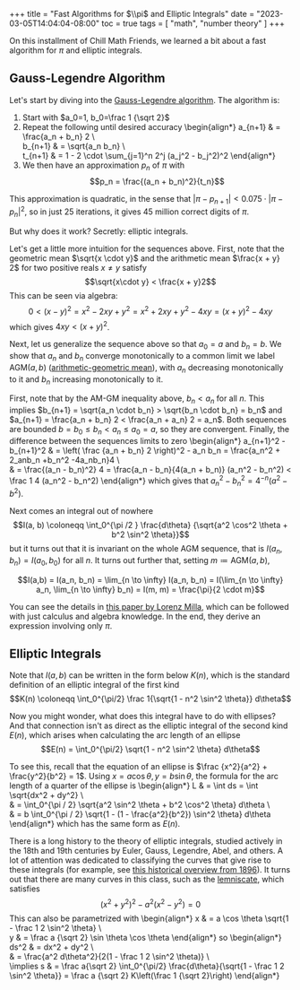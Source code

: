 +++
title = "Fast Algorithms for $\\pi$ and Elliptic Integrals"
date = "2023-03-05T14:04:04-08:00"
toc = true
tags = [
	"math",
	"number theory"
]
+++

On this installment of Chill Math Friends, we learned a bit about a fast algorithm for $\pi$ and elliptic integrals.

## Gauss-Legendre Algorithm

Let's start by diving into the [Gauss-Legendre algorithm](https://en.wikipedia.org/wiki/Gauss%E2%80%93Legendre_algorithm). The algorithm is:

1. Start with $a_0=1, b_0=\frac 1 {\sqrt 2}$
2. Repeat the following until desired accuracy \begin{align*}
   a_{n+1} & = \frac{a_n + b_n} 2 \\\
    b_{n+1} & = \sqrt{a_n b_n} \\\
    t_{n+1} & = 1 - 2 \cdot \sum_{j=1}^n 2^j (a_j^2 - b_j^2)^2
   \end{align*}
3. We then have an approximation $p_n$ of $\pi$ with $$p_n = \frac{(a_n + b_n)^2}{t_n}$$

This approximation is quadratic, in the sense that $|\pi - p_{n+1}| < 0.075 \cdot |\pi - p_n|^2$, so in just 25 iterations, it gives 45 million correct digits of $\pi$.

But why does it work? Secretly: elliptic integrals.

Let's get a little more intuition for the sequences above. First, note that the geometric mean $\sqrt{x \cdot y}$ and the arithmetic mean $\frac{x + y} 2$ for two positive reals $x \not = y$ satisfy
$$\sqrt{x\cdot y} < \frac{x + y}2$$
This can be seen via algebra:
$$0 < (x-y)^2 = x^2 - 2xy + y^2 = x^2 + 2xy + y^2 - 4xy = (x+y)^2 - 4xy$$
which gives $4xy < (x+y)^2$.

Next, let us generalize the sequence above so that $a_0 = a$ and $b_n = b$. We show that $a_n$ and $b_n$ converge monotonically to a common limit we label $\text{AGM}(a,b)$ ([arithmetic-geometric mean](https://en.wikipedia.org/wiki/Arithmetic%E2%80%93geometric_mean)), with $a_n$ decreasing monotonically to it and $b_n$ increasing monotonically to it.

First, note that by the AM-GM inequality above, $b_n < a_n$ for all $n$. This implies $b_{n+1} = \sqrt{a_n \cdot b_n} > \sqrt{b_n \cdot b_n} = b_n$ and $a_{n+1} = \frac{a_n + b_n} 2 < \frac{a_n + a_n} 2 = a_n$. Both sequences are bounded $b = b_0 \leq b_n < a_n \leq a_0 = a$, so they are convergent. Finally, the difference between the sequences limits to zero
\begin{align*}
a\_{n+1}^2 - b\_{n+1}^2 & = \left( \frac {a_n + b_n} 2 \right)^2 - a_n b_n = \frac{a_n^2 + 2_anb_n +b_n^2 -4a_nb_n}4 \\\
& = \frac{(a_n - b_n)^2} 4 = \frac{a_n - b_n}{4(a_n + b_n)} (a_n^2 - b_n^2) < \frac 1 4 (a_n^2 - b_n^2)
\end{align*}
which gives that $a_n^2 - b_n^2 = 4^{-n} (a^2 - b^2)$.

Next comes an integral out of nowhere
$$I(a, b) \coloneqq \int_0^{\pi /2 } \frac{d\theta} {\sqrt{a^2 \cos^2 \theta + b^2 \sin^2 \theta}}$$
but it turns out that it is invariant on the whole AGM sequence, that is $I(a_n, b_n) = I(a_0, b_0)$ for all $n$. It turns out further that, setting $m \coloneqq \text{AGM}(a,b)$,

$$I(a,b) = I(a_n, b_n) = \lim_{n \to \infty} I(a_n, b_n) = I(\lim_{n \to \infty} a_n, \lim_{n \to \infty} b_n) = I(m, m) = \frac{\pi}{2 \cdot m}$$

You can see the details in [this paper by Lorenz Milla](https://arxiv.org/abs/1907.04110), which can be followed with just calculus and algebra knowledge.
In the end, they derive an expression involving only $\pi$.

## Elliptic Integrals

Note that $I(a, b)$ can be written in the form below $K(n)$, which is the standard definition of an elliptic integral of the first kind
$$K(n) \coloneqq \int_0^{\pi/2} \frac 1{\sqrt{1 - n^2 \sin^2 \theta}} d\theta$$

Now you might wonder, what does this integral have to do with ellipses? And that connection isn't as direct as the elliptic integral of the second kind $E(n)$, which arises when calculating the arc length of an ellipse
$$E(n) = \int_0^{\pi/2} \sqrt{1 - n^2 \sin^2 \theta} d\theta$$

To see this, recall that the equation of an ellipse is $\frac {x^2}{a^2} + \frac{y^2}{b^2} = 1$. Using $x = a \cos \theta, y = b\sin \theta$, the formula for the arc length of a quarter of the ellipse is
\begin{align*}
L & = \int ds = \int \sqrt{dx^2 + dy^2} \\\
& = \int_0^{\pi / 2} \sqrt{a^2 \sin^2 \theta + b^2 \cos^2 \theta} d\theta \\\
& = b \int_0^{\pi / 2} \sqrt{1 - (1 - \frac{a^2}{b^2}) \sin^2 \theta} d\theta
\end{align*}
which has the same form as $E(n)$.

There is a long history to the theory of elliptic integrals, studied actively in the 18th and 19th centuries by Euler, Gauss, Legendre, Abel, and others. A lot of attention was dedicated to classifying the curves that give rise to these integrals (for example, see [this historical overview from 1896](https://www.cambridge.org/core/journals/proceedings-of-the-edinburgh-mathematical-society/article/on-the-geometrical-representation-of-elliptic-integrals-of-the-first-kind/50D34F10FCBDF68AED3DE8FB8113CF66)). It turns out that there are many curves in this class, such as the [lemniscate](https://en.wikipedia.org/wiki/Lemniscate), which satisfies
$$(x^2 + y^2)^2 - a^2(x^2 - y^2) = 0$$
This can also be parametrized with
\begin{align*}
x & = a \cos \theta \sqrt{1 - \frac 1 2 \sin^2 \theta} \\\
y & = \frac a {\sqrt 2} \sin \theta \cos \theta
\end{align*}
so
\begin{align*}
ds^2 & = dx^2 + dy^2 \\\
& = \frac{a^2 d\theta^2}{2(1 - \frac 1 2 \sin^2 \theta)} \\\
\implies s & = \frac a{\sqrt 2} \int_0^{\pi/2} \frac{d\theta}{\sqrt{1 - \frac 1 2 \sin^2 \theta}} = \frac a {\sqrt 2} K\left(\frac 1 {\sqrt 2}\right)
\end{align*}
